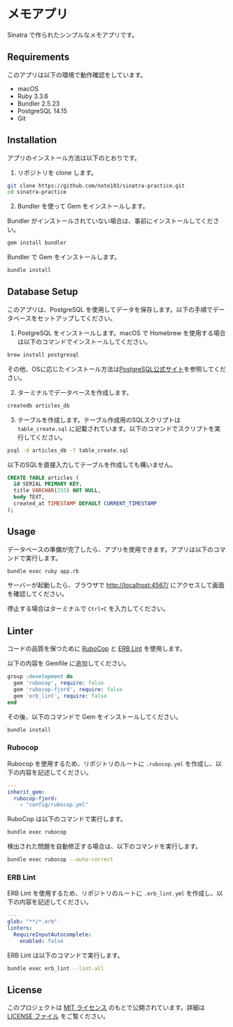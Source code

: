 # メモアプリ

Sinatra で作られたシンプルなメモアプリです。

## Requirements

このアプリは以下の環境で動作確認をしています。

- macOS
- Ruby 3.3.6
- Bundler 2.5.23
- PostgreSQL 14.15
- Git

## Installation

アプリのインストール方法は以下のとおりです。

1. リポジトリを clone します。

```bash
git clone https://github.com/note103/sinatra-practice.git
cd sinatra-practice
```

2. Bundler を使って Gem をインストールします。

Bundler がインストールされていない場合は、事前にインストールしてください。

```bash
gem install bundler
```

Bundler で Gem をインストールします。

```bash
bundle install
```

## Database Setup

このアプリは、PostgreSQL を使用してデータを保存します。以下の手順でデータベースをセットアップしてください。

1. PostgreSQL をインストールします。macOS で Homebrew を使用する場合は以下のコマンドでインストールしてください。

```bash
brew install postgresql
```

その他、OSに応じたインストール方法は[PostgreSQL公式サイト](https://www.postgresql.org/)を参照してください。

2. ターミナルでデータベースを作成します。

```bash
createdb articles_db
```

3. テーブルを作成します。テーブル作成用のSQLスクリプトは `table_create.sql` に記載されています。以下のコマンドでスクリプトを実行してください。

```bash
psql -d articles_db -f table_create.sql
```

以下のSQLを直接入力してテーブルを作成しても構いません。

```sql
CREATE TABLE articles (
  id SERIAL PRIMARY KEY,
  title VARCHAR(255) NOT NULL,
  body TEXT,
  created_at TIMESTAMP DEFAULT CURRENT_TIMESTAMP
);
```

## Usage

データベースの準備が完了したら、アプリを使用できます。アプリは以下のコマンドで実行します。

```bash
bundle exec ruby app.rb
```

サーバーが起動したら、ブラウザで [http://localhost:4567/](http://localhost:4567/) にアクセスして画面を確認してください。

停止する場合はターミナルで `Ctrl+C` を入力してください。

## Linter

コードの品質を保つために [RuboCop](https://github.com/rubocop/rubocop) と [ERB Lint](https://github.com/Shopify/erb-lint) を使用します。

以下の内容を Gemfile に追加してください。

```ruby
group :development do
  gem 'rubocop', require: false
  gem 'rubocop-fjord', require: false
  gem 'erb_lint', require: false
end
```

その後、以下のコマンドで Gem をインストールしてください。

```bash
bundle install
```

### Rubocop

Rubocop を使用するため、リポジトリのルートに `.rubocop.yml` を作成し、以下の内容を記述してください。

```yml
---
inherit_gem:
  rubocop-fjord:
    - "config/rubocop.yml"
```

RuboCop は以下のコマンドで実行します。

```bash
bundle exec rubocop
```

検出された問題を自動修正する場合は、以下のコマンドを実行します。

```bash
bundle exec rubocop --auto-correct
```

### ERB Lint

ERB Lint を使用するため、リポジトリのルートに `.erb_lint.yml` を作成し、以下の内容を記述してください。

```yml
---
glob: "**/*.erb"
linters:
  RequireInputAutocomplete:
    enabled: false
```

ERB Lint は以下のコマンドで実行します。

```bash
bundle exec erb_lint --lint-all
```

## License

このプロジェクトは [MIT ライセンス](https://opensource.org/license/MIT) のもとで公開されています。詳細は [LICENSE ファイル](./LICENSE) をご覧ください。
